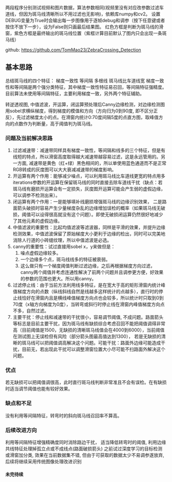 两段程序分别测试视频和图片数据，算法参数相同(视频里没有对应改参数过滤车道线，但因为斑马线清晰所以不用过滤也无影响)，依赖库numpy和cv2。
设置DEBUG变量为True时会输出每一步图像用于逐帧debug和调参（按下任意键或者按住不放下一步），设为False则只画最后结果图。
红色方框是判断为斑马线的滑窗，紫色方框是最终输出的斑马线位置（紫框计算目前默认了图内只会出现一条斑马线）

github: https://github.com/TomMao23/ZebraCrossing_Detection

## 基本思路

总结斑马线的四个特征：
    梯度一致性
    等间隔
    多根线
    斑马线比车道线宽
梯度一致性和等间隔是两个强分类特征，其中梯度一致性特征易召回，等间隔特征强精度。目前算法未使用等间隔特征，主要利用梯度一致，另外两个特征辅助。

转逆透视图, 中值滤波，开运算，闭运算预处理后Canny边缘检测，对边缘检测图用sobel求横纵梯度，得到梯度的模值和方向（方向归为0到90度, 即不区分正反），先过滤梯度太小的点。在滑窗内统计0:70度间隔5度的点直方图，取峰值方向的点数作为判断量，高于阈值判为斑马线。

### 问题及当前解决思路

1. 过滤减速带：减速带同样具有梯度一致性，等间隔和线多的三个特征，但是有线短的特点，所以滑窗高度取得越大减速带越容易过滤，这是永远管用的。另一方面, 减速带是黄色（红+绿）黑色相间的，所以单使用蓝色通道而不是正常RGB转成的灰度图可以大大衰减减速带的梯度影响。
2. 开运算有两个作用：能够减少噪点，可以利用斑马线比车道线更宽的特点用多iterations参数的开运算在保留斑马线的同时直接去除车道线干扰（缺点：若斑马线有磨损开运算会有一定损失，灰度图开运算可能会产生弱的虚假边缘，可以调参不检测出来）。
3. 闭运算有两个作用：一是能够填补线磨损增强斑马线的边缘识别效果， 二是路面箭头破损时容易产生少量梯度杂乱的边缘增加误检的概率（如果斑马线无破损，阈值可以设得很高就没有这个问题）。即使无破损闭运算仍然很好地减少了其他元素的虚假边缘。
4. 中值滤波的重要性：比起均值滤波等滤波器，同样是平滑的效果，并提升边缘检测效果，中值滤波保留了原始梯度大小更利于边缘的检出，同时可以完美地消除人行道的小砖缝纹理，所以中值滤波是必选。
5. canny的重要性：试过直接用sobel x，y来做但是：
   1. 噪点虚假边缘较多。
   2. 一个边缘多个点，斑马线线多的特征被衰弱。
   3. 这么做只有一个梯度阈值判断过滤边缘，之后再根据梯度方向过滤，canny两个阈值并考虑连通性解决了前两个问题并且调参更方便，好效果的参数的范围也更大。所以用canny。
6. 过滤停止线：由于当前方法利用线多特征，是在宽大于高的矩形滑窗内统计峰值梯度方向的点数（纵线斜线自然是线越多这样统计的点越多），直行时的停止线恰好在滑窗内且是横线峰值梯度方向点也会较多，所以统计时只取到0到70度（x轴方向梯度为0度），当转弯或斜行时停止线在滑窗内峰值梯度方向点不多，自然过滤。
7. 主要干扰：停止线和减速带的干扰很小，容易调节阈值, 不成问题。路面箭头等标志是目前主要干扰，因为斑马线有缺损综合考虑召回不能把阈值调得非常高（目前阈值是1500，无缺损的清晰斑马线值会在4000到6000），当前阈值在测试图上无误检但有风险（部分箭头图最高值达到1300）， 若是无缺损的清晰的斑马线可以把阈值调高解决这个问题。可能干扰：路面外边缘可能造成干扰，目前无，若出现此干扰可以调整滑窗位置大小尽可能不扫路面外解决这个问题。

### 优点

若无缺损可以把阈值调很高，此时直行斑马线判断非常准且不会有误检。在有缺损时适当调节阈值也能有较好效果。

### 缺点和不足

没有利用等间隔特征，转弯时的斜向斑马线召回率不算高。

### 后续改进方向

利用等间隔特征增强精确度同时消除路边干扰， 适当降低转弯时的阈值, 利用边缘共线特征处理掉孤立点或不成线点(路面破损箭头)
之前试过深度学习的目标检测或滑窗加分类, 效果在当前数据集不错, 但由于可获取的数据太少不易调参遂放弃, 后续将继续采用传统图像处理改进识别

#### 未完待续